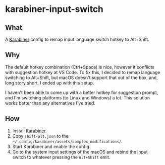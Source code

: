 # karabiner-input-switch

## What

A [Karabiner](https://github.com/pqrs-org/Karabiner-Elements) config to remap input language switch hotkey to Alt+Shift.

## Why

The default hotkey combination (Ctrl+Space) is nice, however it conflicts with suggestion hotkey at VS Code. To fix this, I decided to remap language switching to Alt+Shift, but macOS doesn't support that out of the box, and, long story short, I ended up with this setup.

I haven't been able to come up with a better hotkey for suggestion prompt, and I'm switching platforms (to Linux and Windows) a lot. This solution works better than any alternatives I've tried.

## How

1. Install [Karabiner](https://github.com/pqrs-org/Karabiner-Elements).
2. Copy `shift-alt.json` to the `~/.config/karabiner/assets/complex_modifications/`.
3. Start Karabiner and enable the config.
4. Go to the system input settings of the macOS and rebind the input switch to whatever pressing the `Alt+Shift` emit.
